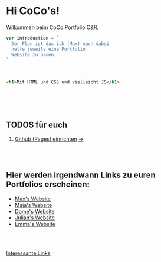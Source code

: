 # Hi CoCo's!

Wilkommen beim CoCo Portfolio C&R.

```js
var introduction = `
  Der Plan ist das ich (Max) euch dabei 
  helfe jeweils eine Portfolio 
  Website zu bauen.
`
```

<br>

```html
<h1>Mit HTML und CSS und vielleicht JS</h1>
```

<br>
<br>
<br>

## TODOS für euch
1. [Github (Pages) einrichten](/content/todo.md) [→](@todo)


<br>
<br>

## Hier werden irgendwann Links zu euren Portfolios erscheinen:
- [Max's Website](https://jim-fx.github.io)
- [Maja's Website](https://mkawecki0.github.io)
- [Dome's Website](https://domebour.github.io)
- [Julian's Website](https://juliangrafen.github.io/portfolio)
- [Emma's Website](https://em-cotter.github.io/website/)


<br>
<br>

[Interessante Links](/content/links.md)
